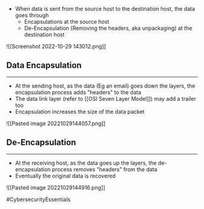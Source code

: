 - When data is sent from the source host to the destination host, the data goes through 
	- Encapsulations at the source host
	- De-Encapsulation (Removing the headers, aka unpackaging) at the destination host

![[Screenshot 2022-10-29 143012.png]]


## Data Encapsulation
---
- At the sending host, as the data (Eg an email) goes down the layers, the encapsulation process adds "headers" to the data
- The data link layer (refer to [[OSI Seven Layer Model]]) may add a trailer too
- Encapsulation increases the size of the data packet

![[Pasted image 20221029144057.png]]


## De-Encapsulation
---
- At the receiving host, as the data goes up the layers, the de-encapsulation process removes "headers" from the data
- Eventually the original data is recovered

![[Pasted image 20221029144916.png]]

#CybersecurityEssentials 